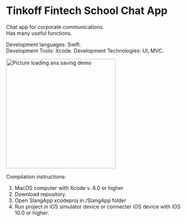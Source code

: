 # Tinkoff Fintech School Chat App
Chat app for corporate communications. 
<br>Has many useful functions.

Development languages: Swift. <br>
Development Tools: Xcode.
Development Technologies: UI, MVC.

<img src="https://raw.githubusercontent.com/Lotfull/TinkoffFintechSchool/master/ScreenGifs/demo.gif" alt="Picture loading ans saving demo" width="300">

Compilation instructions: <br>
1. MacOS computer with Xcode v. 8.0 or higher <br>
2. Download repository. <br>
3. Open SlangApp.xcodeproj in /SlangApp folder <br>
4. Run project in iOS simulator device or connecter iOS device with iOS 10.0 or higher.


